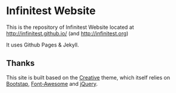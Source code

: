 # Infinitest Website

This is the repository of Infinitest Website located at http://infinitest.github.io/ (and http://infinitest.org)

It uses Github Pages & Jekyll.

## Thanks
This site is built based on the [Creative](http://startbootstrap.com/template-overviews/creative) theme, which itself relies on [Bootstap](http://getbootstrap.com), [Font-Awesome](http://fortawesome.github.io/Font-Awesome) and [jQuery](https://jquery.com).

